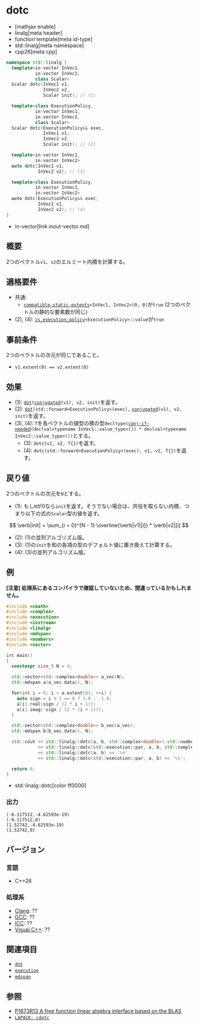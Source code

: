 # dotc
* [mathjax enable]
* linalg[meta header]
* function template[meta id-type]
* std::linalg[meta namespace]
* cpp26[meta cpp]

```cpp
namespace std::linalg {
  template<in-vector InVec1,
           in-vector InVec2,
           class Scalar>
  Scalar dotc(InVec1 v1,
              InVec2 v2,
              Scalar init); // (1)

  template<class ExecutionPolicy,
           in-vector InVec1,
           in-vector InVec2,
           class Scalar>
  Scalar dotc(ExecutionPolicy&& exec,
              InVec1 v1,
              InVec2 v2,
              Scalar init); // (2)

  template<in-vector InVec1,
           in-vector InVec2>
  auto dotc(InVec1 v1,
            InVec2 v2); // (3)

  template<class ExecutionPolicy,
           in-vector InVec1,
           in-vector InVec2>
  auto dotc(ExecutionPolicy&& exec,
            InVec1 v1,
            InVec2 v2); // (4)
}
```
* in-vector[link inout-vector.md]

## 概要
2つのベクトル`v1`、`v2`のエルミート内積を計算する。


## 適格要件
- 共通:
    + [`compatible-static-extents`](compatible-static-extents.md)`<InVec1, InVec2>(0, 0)`が`true` (2つのベクトルの静的な要素数が同じ)
- (2), (4): [`is_execution_policy`](/reference/execution/is_execution_policy.md)`<ExecutionPolicy>::value`が`true`


## 事前条件
2つのベクトルの次元が同じであること。

- `v1.extent(0) == v2.extent(0)`


## 効果
- (1): [`dot`](dot.md)`(`[`conjugated`](conjugated.md)`(v1), v2, init)`を返す。
- (2): [`dot`](dot.md)`(std::forward<ExecutionPolicy>(exec),` [`conjugated`](conjugated.md)`(v1), v2, init)`を返す。
- (3), (4): `T`を各ベクトルの値型の積の型`decltype(`[`conj-if-needed`](conj-if-needed.md)`(declval<typename InVec1::value_type>()) * declval<typename InVec2::value_type>())`とする。
    + (3): `dotc(v1, v2, T{})`を返す。
    + (4): `dotc(std::forward<ExecutionPolicy>(exec), v1, v2, T{})`を返す。


## 戻り値
2つのベクトルの次元を`N`とする。

- (1): もし`N`が0なら`init`を返す。そうでない場合は、共役を取らない内積、つまり以下の式の`Scalar`型の値を返す。

$$
\verb|init| + \sum_{i = 0}^{N - 1} \overline{\verb|v1|[i]} * \verb|v2|[i]
$$

- (2): (1)の並列アルゴリズム版。
- (3): (1)の`init`を和の各項の型のデフォルト値に置き換えて計算する。
- (4): (3)の並列アルゴリズム版。


## 例
**[注意] 処理系にあるコンパイラで確認していないため、間違っているかもしれません。**

```cpp example
#include <cmath>
#include <complex>
#include <execution>
#include <iostream>
#include <linalg>
#include <mdspan>
#include <numbers>
#include <vector>

int main()
{
  constexpr size_t N = 4;

  std::vector<std::complex<double>> a_vec(N);
  std::mdspan a(a_vec.data(), N);

  for(int i = 0; i < a.extent(0); ++i) {
    auto sign = i % 2 == 0 ? 1.0 : -1.0;
    a[i].real(sign / (2 * i + 1));
    a[i].imag(-sign / (2 * (i + 1)));
  }

  std::vector<std::complex<double>> b_vec(a_vec);
  std::mdspan b(b_vec.data(), N);

  std::cout << std::linalg::dotc(a, b, std::complex<double>(-std::numbers::pi * std::numbers::pi / 6, 0)) << '\n'                      // (1)
            << std::linalg::dotc(std::execution::par, a, b, std::complex<double>(-std::numbers::pi * std::numbers::pi / 6, 0)) << '\n' // (2)
            << std::linalg::dotc(a, b) << '\n'                                // (3)
            << std::linalg::dotc(std::execution::par, a, b) << '\n';          // (4)

  return 0;
}
```
* std::linalg::dotc[color ff0000]

### 出力
```
(-0.117512,-4.62593e-19)
(-0.117512,0)
(1.52742,-4.62593e-19)
(1.52742,0)
```


## バージョン
### 言語
- C++26

### 処理系
- [Clang](/implementation.md#clang): ??
- [GCC](/implementation.md#gcc): ??
- [ICC](/implementation.md#icc): ??
- [Visual C++](/implementation.md#visual_cpp): ??


## 関連項目
- [`dot`](dot.md)
- [`execution`](/reference/execution.md)
- [`mdspan`](/reference/mdspan.md)


## 参照
- [P1673R13 A free function linear algebra interface based on the BLAS](https://www.open-std.org/jtc1/sc22/wg21/docs/papers/2023/p1673r13.html)
- [`LAPACK: cdotc`](https://netlib.org/lapack/explore-html/d1/dcc/group__dot_ga5c189335a4e6130a2206c190579b1571.html#ga5c189335a4e6130a2206c190579b1571)


